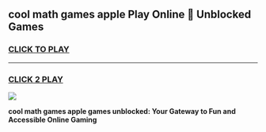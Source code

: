 
## cool math games apple Play Online 👋 Unblocked Games
<h3>
<a href="https://news.freeplayer.one?title=cool_math_games_apple&ref=17CMG">CLICK TO PLAY</a></h3>
<hr>

<h3>
<a href="https://news.freeplayer.one?title=cool_math_games_apple&ref=17CMG">CLICK 2 PLAY</a>
  
</h3>

<a href="https://news.freeplayer.one?title=cool_math_games_apple&ref=17CMG/"><img src="https://clearcache.store/games.png"></a>


**cool math games apple games unblocked: Your Gateway to Fun and Accessible Online Gaming**
